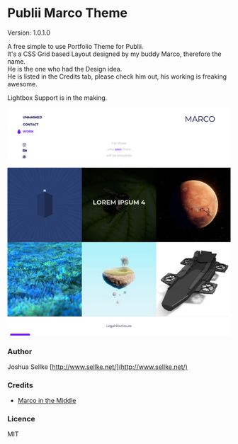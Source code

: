 # Publii Marco Theme
Version: 1.0.1.0

A free simple to use Portfolio Theme for Publii.  
It's a CSS Grid based Layout designed by my buddy Marco, therefore the name.  
He is the one who had the Design idea.  
He is listed in the Credits tab, please check him out, his working is freaking awesome.

Lightbox Support is in the making.

![Theme Preview Screenshot](ThemePreview.jpg)

### Author
Joshua Sellke [http://www.sellke.net/](http://www.sellke.net/)

### Credits
* [Marco in the Middle](https://www.instagram.com/marcointhemiddle/)

### Licence

MIT
